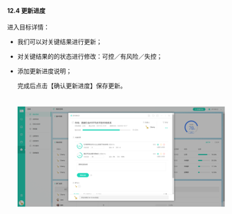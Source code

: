 #### 12.4 更新进度

进入目标详情：

* 我们可以对关键结果进行更新；

* 对关键结果的的状态进行修改：可控／有风险／失控；

* 添加更新进度说明；

  完成后点击【确认更新进度】保存更新。
  
 
   # ![](/assets/12.4跟新进度.png)
  
  
